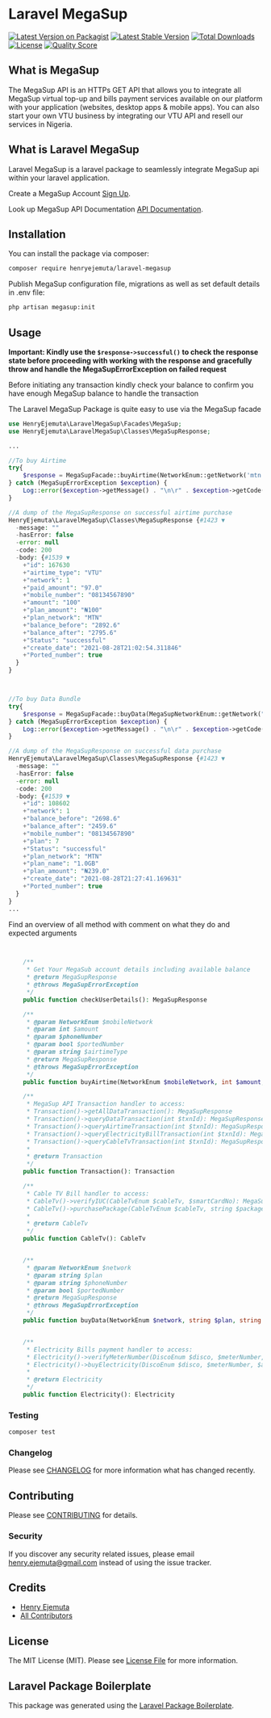 # Laravel MegaSup

[![Latest Version on Packagist](https://img.shields.io/packagist/v/henryejemuta/laravel-megasup.svg?style=flat-square)](https://packagist.org/packages/henryejemuta/laravel-megasup)
[![Latest Stable Version](https://poser.pugx.org/henryejemuta/laravel-megasup/v/stable)](https://packagist.org/packages/henryejemuta/laravel-megasup)
[![Total Downloads](https://poser.pugx.org/henryejemuta/laravel-megasup/downloads)](https://packagist.org/packages/henryejemuta/laravel-megasup)
[![License](https://poser.pugx.org/henryejemuta/laravel-megasup/license)](https://packagist.org/packages/henryejemuta/laravel-megasup)
[![Quality Score](https://img.shields.io/scrutinizer/g/henryejemuta/laravel-megasup.svg?style=flat-square)](https://scrutinizer-ci.com/g/henryejemuta/laravel-megasup)

## What is MegaSup
The MegaSup API is an HTTPs GET API that allows you to integrate all MegaSup virtual top-up and bills payment services available on our platform with your application (websites, desktop apps & mobile apps). You can also start your own VTU business by integrating our VTU API and resell our services in Nigeria.

## What is Laravel MegaSup
Laravel MegaSup is a laravel package to seamlessly integrate MegaSup api within your laravel application.

Create a MegaSup Account [Sign Up](https://mega-sub.com/signup/).

Look up MegaSup API Documentation [API Documentation](https://www.mega-sub.com/documentation/).

## Installation

You can install the package via composer:

```bash
composer require henryejemuta/laravel-megasup
```

Publish MegaSup configuration file, migrations as well as set default details in .env file:

```bash
php artisan megasup:init
```

## Usage

**Important: Kindly use the ``$response->successful()`` to check the response state before proceeding with working with the response and gracefully throw and handle the MegaSupErrorException on failed request**

Before initiating any transaction kindly check your balance to confirm you have enough MegaSup balance to handle the transaction

The Laravel MegaSup Package is quite easy to use via the MegaSup facade
``` php
use HenryEjemuta\LaravelMegaSup\Facades\MegaSup;
use HenryEjemuta\LaravelMegaSup\Classes\MegaSupResponse;

...

//To buy Airtime
try{
    $response = MegaSupFacade::buyAirtime(NetworkEnum::getNetwork('mtn'), 100, '08134567890');
} catch (MegaSupErrorException $exception) {
    Log::error($exception->getMessage() . "\n\r" . $exception->getCode());
}

//A dump of the MegaSupResponse on successful airtime purchase
HenryEjemuta\LaravelMegaSup\Classes\MegaSupResponse {#1423 ▼
  -message: ""
  -hasError: false
  -error: null
  -code: 200
  -body: {#1539 ▼
    +"id": 167630
    +"airtime_type": "VTU"
    +"network": 1
    +"paid_amount": "97.0"
    +"mobile_number": "08134567890"
    +"amount": "100"
    +"plan_amount": "₦100"
    +"plan_network": "MTN"
    +"balance_before": "2892.6"
    +"balance_after": "2795.6"
    +"Status": "successful"
    +"create_date": "2021-08-28T21:02:54.311846"
    +"Ported_number": true
  }
}



//To buy Data Bundle
try{
    $response = MegaSupFacade::buyData(MegaSupNetworkEnum::getNetwork("mtn"), 7, "08134567890");
} catch (MegaSupErrorException $exception) {
    Log::error($exception->getMessage() . "\n\r" . $exception->getCode());
}

//A dump of the MegaSupResponse on successful data purchase
HenryEjemuta\LaravelMegaSup\Classes\MegaSupResponse {#1423 ▼
  -message: ""
  -hasError: false
  -error: null
  -code: 200
  -body: {#1539 ▼
    +"id": 108602
    +"network": 1
    +"balance_before": "2698.6"
    +"balance_after": "2459.6"
    +"mobile_number": "08134567890"
    +"plan": 7
    +"Status": "successful"
    +"plan_network": "MTN"
    +"plan_name": "1.0GB"
    +"plan_amount": "₦239.0"
    +"create_date": "2021-08-28T21:27:41.169631"
    +"Ported_number": true
  }
}
...

```


Find an overview of all method with comment on what they do and expected arguments
``` php

       
    /**
     * Get Your MegaSub account details including available balance
     * @return MegaSupResponse
     * @throws MegaSupErrorException
     */
    public function checkUserDetails(): MegaSupResponse

    /**
     * @param NetworkEnum $mobileNetwork
     * @param int $amount
     * @param $phoneNumber
     * @param bool $portedNumber
     * @param string $airtimeType
     * @return MegaSupResponse
     * @throws MegaSupErrorException
     */
    public function buyAirtime(NetworkEnum $mobileNetwork, int $amount, $phoneNumber, bool $portedNumber = true, string $airtimeType = "VTU"): MegaSupResponse

    /**
     * MegaSup API Transaction handler to access:
     * Transaction()->getAllDataTransaction(): MegaSupResponse
     * Transaction()->queryDataTransaction(int $txnId): MegaSupResponse
     * Transaction()->queryAirtimeTransaction(int $txnId): MegaSupResponse
     * Transaction()->queryElectricityBillTransaction(int $txnId): MegaSupResponse
     * Transaction()->queryCableTvTransaction(int $txnId): MegaSupResponse
     *
     * @return Transaction
     */
    public function Transaction(): Transaction

    /**
     * Cable TV Bill handler to access:
     * CableTv()->verifyIUC(CableTvEnum $cableTv, $smartCardNo): MegaSupResponse
     * CableTv()->purchasePackage(CableTvEnum $cableTv, string $package, $smartCardNo): MegaSupResponse
     *
     * @return CableTv
     */
    public function CableTv(): CableTv


    /**
     * @param NetworkEnum $network
     * @param string $plan
     * @param string $phoneNumber
     * @param bool $portedNumber
     * @return MegaSupResponse
     * @throws MegaSupErrorException
     */
    public function buyData(NetworkEnum $network, string $plan, string $phoneNumber, bool $portedNumber = true): MegaSupResponse


    /**
     * Electricity Bills payment handler to access:
     * Electricity()->verifyMeterNumber(DiscoEnum $disco, $meterNumber, MeterTypeEnum $meterType): MegaSupResponse
     * Electricity()->buyElectricity(DiscoEnum $disco, $meterNumber, $amount, MeterTypeEnum $meterType): MegaSupResponse
     *
     * @return Electricity
     */
    public function Electricity(): Electricity

```

### Testing

``` bash
composer test
```

### Changelog

Please see [CHANGELOG](CHANGELOG.md) for more information what has changed recently.

## Contributing

Please see [CONTRIBUTING](CONTRIBUTING.md) for details.

### Security

If you discover any security related issues, please email henry.ejemuta@gmail.com instead of using the issue tracker.

## Credits

- [Henry Ejemuta](https://github.com/henryejemuta)
- [All Contributors](https://github.com/henryejemuta/graphs/contributors)

## License

The MIT License (MIT). Please see [License File](LICENSE.md) for more information.

## Laravel Package Boilerplate

This package was generated using the [Laravel Package Boilerplate](https://laravelpackageboilerplate.com).
